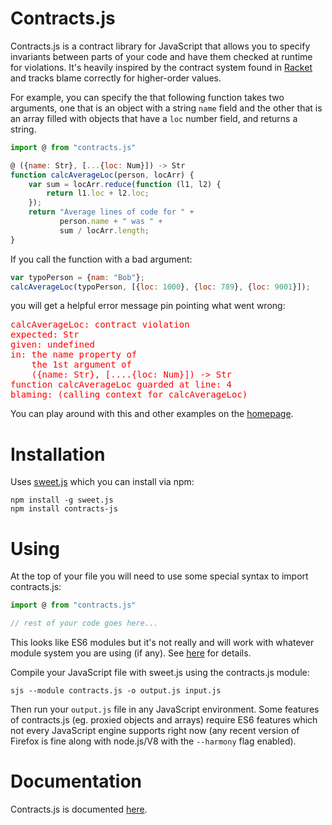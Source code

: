 # Contracts.js

Contracts.js is a contract library for JavaScript that allows you to
specify invariants between parts of your code and have them checked at
runtime for violations. It's heavily inspired by the contract system
found in [Racket](http://docs.racket-lang.org/guide/contracts.html) and
tracks blame correctly for higher-order values.

For example, you can specify the that following function takes two
arguments, one that is an object with a string `name` field and the
other that is an array filled with objects that have a `loc` number
field, and returns a string.

```js
import @ from "contracts.js"

@ ({name: Str}, [...{loc: Num}]) -> Str
function calcAverageLoc(person, locArr) {
    var sum = locArr.reduce(function (l1, l2) {
        return l1.loc + l2.loc;
    });
    return "Average lines of code for " +
           person.name + " was " +
           sum / locArr.length;
}

```

If you call the function with a bad argument:

```js
var typoPerson = {nam: "Bob"};
calcAverageLoc(typoPerson, [{loc: 1000}, {loc: 789}, {loc: 9001}]);
```

you will get a helpful error message pin pointing what went wrong:

<pre style="color:red">
calcAverageLoc: contract violation
expected: Str
given: undefined
in: the name property of
    the 1st argument of
    ({name: Str}, [....{loc: Num}]) -> Str
function calcAverageLoc guarded at line: 4
blaming: (calling context for calcAverageLoc)
</pre>

You can play around with this and other examples on the
[homepage](http://disnetdev.com/contracts.js).

# Installation

Uses [sweet.js](http://sweetjs.org) which you can install via npm:

```
npm install -g sweet.js
npm install contracts-js
```

# Using

At the top of your file you will need to use some special syntax to
import contracts.js:

```js
import @ from "contracts.js"

// rest of your code goes here...
```

This looks like ES6 modules but it's not really and will work with
whatever module system you are using (if any). See
[here](http://disnetdev.com/contracts.js/doc/main/contracts.html#what-is-up-with-the-import) for details.


Compile your JavaScript file with sweet.js using the contracts.js module:

```
sjs --module contracts.js -o output.js input.js
```

Then run your `output.js` file in any JavaScript environment. Some
features of contracts.js (eg. proxied objects and arrays) require ES6
features which not every JavaScript engine supports right now (any
recent version of Firefox is fine along with node.js/V8 with the
`--harmony` flag enabled).

# Documentation

Contracts.js is documented [here](http://disnetdev.com/contracts.js/doc/main/contracts.html).
